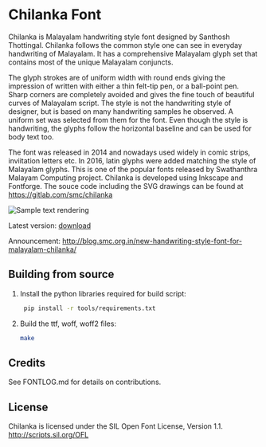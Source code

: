 # Chilanka Font

Chilanka is Malayalam handwriting style font designed by Santhosh Thottingal. Chilanka follows the common style one can see in everyday handwriting of Malayalam. It has a comprehensive Malayalam glyph set that contains most of the unique Malayalam conjuncts.

The glyph strokes are of uniform width with round ends giving the impression of written with either a thin felt-tip pen, or a ball-point pen. Sharp corners are completely avoided and gives the fine touch of beautiful curves of Malayalam script. The style is not the handwriting style of designer, but is based on many handwriting samples he observed. A uniform set was selected from them for the font. Even though the style is handwriting, the glyphs follow the horizontal baseline and can be used for body text too.

The font was released in 2014 and nowadays used widely in comic strips, inviitation letters etc. In 2016, latin glyphs were added matching the style of Malayalam glyphs. This is one of the popular fonts released by Swathanthra Malayam Computing project. Chilanka is developed using Inkscape and Fontforge. The souce code including the SVG drawings can be found at https://gitlab.com/smc/chilanka

![Sample text rendering](http://smc.org.in/downloads/fonts/chilanka/samples/sample1.png "Sample text rendering")

Latest version: [download](https://smc.org.in/downloads/fonts/chilanka/Chilanka-Regular.ttf)

Announcement: http://blog.smc.org.in/new-handwriting-style-font-for-malayalam-chilanka/

## Building from source

1. Install the python libraries required for build script:

   ```bash
    pip install -r tools/requirements.txt
   ```

2. Build the ttf, woff, woff2 files:

   ```bash
   make
   ```

## Credits

See FONTLOG.md for details on contributions.

## License

Chilanka is licensed under the SIL Open Font License, Version 1.1. http://scripts.sil.org/OFL
